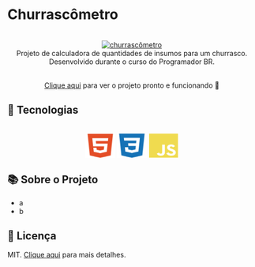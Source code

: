 # Churrascômetro

<br>
<div align="center">
  <a href="https://vitorhonna.github.io/rocketseat-maratona-devfinances/">
    <img alt="churrascômetro" src="#" width="80%">
  </a>
  <br>
  Projeto de calculadora de quantidades de insumos para um churrasco.  <br>
  Desenvolvido durante o curso do Programador BR.
  <br><br>
  
  [Clique aqui](#) para ver o projeto pronto e funcionando 🥰
  
</div>

## 🚀 Tecnologias

<div style="display: inline_block" align="center"><br>
  <a href="/HTML/html.md"><img align="center" alt="HTML" height="50" width="60" src="https://github.com/devicons/devicon/blob/master/icons/html5/html5-plain.svg"></a>
  <a href="/CSS/css.md"><img align="center" alt="CSS" height="50" width="60" src="https://github.com/devicons/devicon/blob/master/icons/css3/css3-plain.svg"></a>
  <a href="/JavaScript/javascript.md"><img align="center" alt="JS" height="50" width="60" src="https://github.com/devicons/devicon/blob/master/icons/javascript/javascript-plain.svg"></a>
</div>

## 📚 Sobre o Projeto

- a
- b


## 📑 Licença

MIT. [Clique aqui](LICENSE) para mais detalhes.


